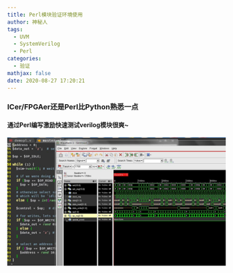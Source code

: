 ```yaml
---
title: Perl模块验证环境使用
author: 神秘人
tags:
  - UVM
  - SystemVerilog
  - Perl
categories:
  - 验证
mathjax: false
date: 2020-08-27 17:20:21
---
```




### ICer/FPGAer还是Perl比Python熟悉一点

#### 通过Perl编写激励快速测试verilog模块很爽~

![](Perl模块验证环境使用/ss.jpg)